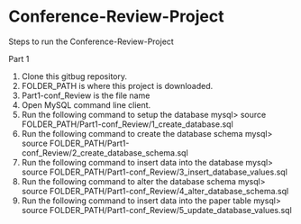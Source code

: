 # Conference-Review-Project

Steps to run the Conference-Review-Project

Part 1
1. Clone this gitbug repository.
2. FOLDER_PATH is where this project is downloaded.
3. Part1-conf_Review is the file name
4. Open MySQL command line client. 
5. Run the following command to setup the database
   mysql> source FOLDER_PATH/Part1-conf_Review/1_create_database.sql
6. Run the following command to create the database schema
   mysql> source FOLDER_PATH/Part1-conf_Review/2_create_database_schema.sql
7. Run the following command to insert data into the database
   mysql> source FOLDER_PATH/Part1-conf_Review/3_insert_database_values.sql
8. Run the following command to alter the database schema
   mysql> source FOLDER_PATH/Part1-conf_Review/4_alter_database_schema.sql
9. Run the following command to insert data into the paper table
   mysql> source FOLDER_PATH/Part1-conf_Review/5_update_database_values.sql
